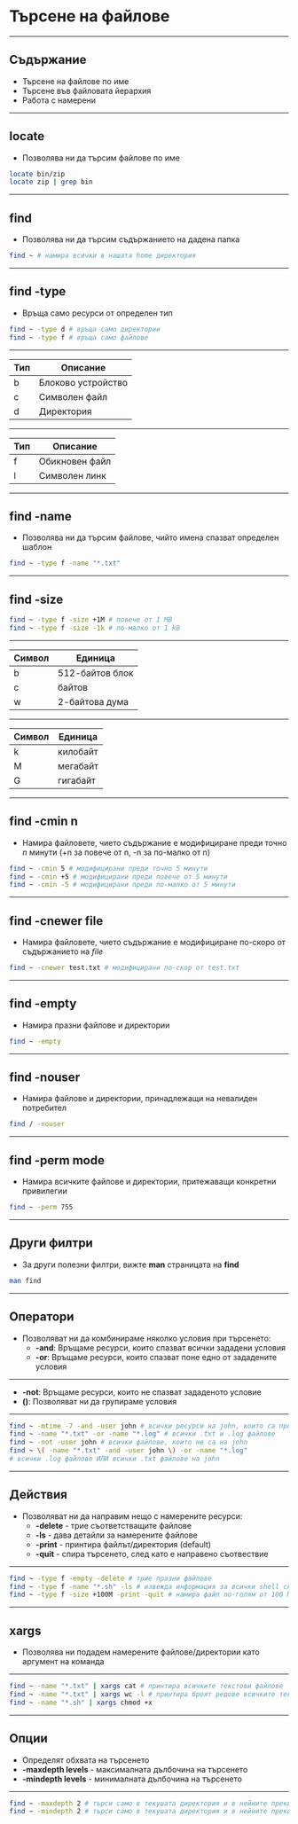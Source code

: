 # Търсене на файлове

---
## Съдържание

- Търсене на файлове по име
- Търсене във файловата йерархия
- Работа с намерени
---
## locate

- Позволява ни да търсим файлове по име
```bash
locate bin/zip
locate zip | grep bin
```
---
## find

- Позволява ни да търсим съдържанието на дадена папка
```bash
find ~ # намира всички в нашата home директория
```
---
## find -type

- Връща само ресурси от определен тип
```bash
find ~ -type d # връща само директории
find ~ -type f # връща само файлове
```
---

| Тип | Описание           |
| --- | ------------------ |
| b   | Блоково устройство |
| c   | Символен файл      |
| d   | Директория         |

---

| Тип | Описание       |
| --- | -------------- |
| f   | Обикновен файл |
| l   | Символен линк  |

---
## find -name

- Позволява ни да търсим файлове, чийто имена спазват определен шаблон
```bash
find ~ -type f -name "*.txt"
```
---
## find -size

```bash
find ~ -type f -size +1M # повече от 1 MB
find ~ -type f -size -1k # по-малко от 1 kB
```

---

| Символ | Единица         |
| ------ | --------------- |
| b      | 512-байтов блок |
| c      | байтов          |
| w      | 2-байтова дума  |

---

| Символ | Единица  |
| ------ | -------- |
| k      | килобайт |
| М      | мегабайт |
| G      | гигабайт |

---
## find -cmin n

- Намира файловете, чието съдържание е модифициране преди точно *n* минути (+n за повече от n, -n за по-малко от n)
```bash
find ~ -cmin 5 # модифицирани преди точно 5 минути
find ~ -cmin +5 # модифицирани преди повече от 5 минути
find ~ -cmin -5 # модифицирани преди по-малко от 5 минути
```

---
## find -cnewer file

- Намира файловете, чието съдържание е модифициране по-скоро от съдържанието на *file*
```bash
find ~ -cnewer test.txt # модифицирани по-скор от test.txt
```

---
## find -empty

- Намира празни файлове и директории
```bash
find ~ -empty
```

---
## find -nouser

- Намира файлове и директории, принадлежащи на невалиден потребител
```bash
find / -nouser
```

---
## find -perm mode

- Намира всичките файлове и директории, притежаващи конкретни привилегии
```bash
find ~ -perm 755
```

---
## Други филтри

- За други полезни филтри, вижте **man** страницата на **find**
```bash
man find
```

---
## Оператори

- Позволяват ни да комбинираме няколко условия при търсенето:
    - **-and**: Връщаме ресурси, които спазват всички зададени условия
    - **-or**: Връщаме ресурси, които спазват поне едно от зададените условия
---
- **-not**: Връщаме ресурси, които не спазват зададеното условие
- **()**: Позволяват ни да групираме условия
---
```bash
find ~ -mtime -7 -and -user john # всички ресурси на john, които са променяни в последните 7 дена
find ~ -name "*.txt" -or -name "*.log" # всички .txt и .log файлове
find ~ -not -user john # всички файлове, които не са на john
find ~ \( -name "*.txt" -and -user john \) -or -name "*.log"
# всички .log файлове ИЛИ всички .txt файлове на john
```
---
## Действия

- Позволяват ни да направим нещо с намерените ресурси:
    - **-delete** - трие съответстващите файлове
    - **-ls** - дава детайли за намерените файлове
    - **-print** - принтира файлът/директория (default)
    - **-quit** - спира търсенето, след като е направено съотвествие
---
```bash
find ~ -type f -empty -delete # трие празни файлове
find ~ -type f -name "*.sh" -ls # извежда информация за всички shell скриптове
find ~ -type f -size +100M -print -quit # намира файл по-голям от 100 MB и спира
```


---
## xargs

- Позволява ни подадем намерените файлове/директории като аргумент на команда
---
```bash
find ~ -name "*.txt" | xargs cat # принтира всичките текстови файлове
find ~ -name "*.txt" | xargs wc -l # принтира броят редове всичките текстови файлове
find ~ -name "*.sh" | xargs chmod +x
```
---
## Опции

- Определят обхвата на търсенето
- **-maxdepth levels** - максималната дълбочина на търсенето
- **-mindepth levels** - минималната дълбочина на търсенето
---
```bash
find ~ -maxdepth 2 # търси само в текушата директория и в нейните преки "деца"
find ~ -mindepth 2 # търси само в текушата директория и в нейните преки "деца"
```
